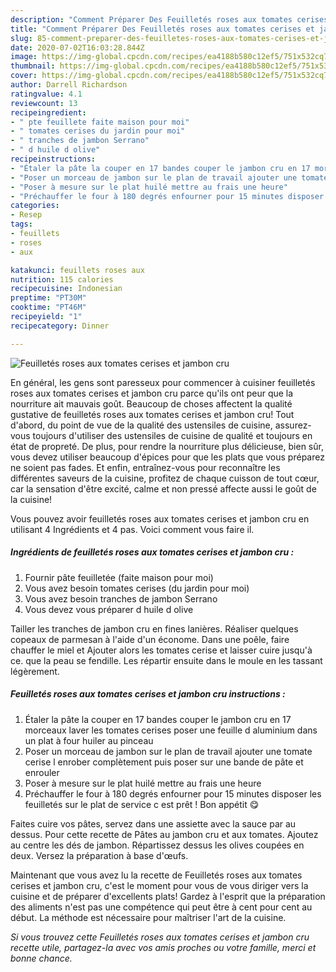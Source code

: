 ```yaml
---
description: "Comment Préparer Des Feuilletés roses aux tomates cerises et jambon cru"
title: "Comment Préparer Des Feuilletés roses aux tomates cerises et jambon cru"
slug: 85-comment-preparer-des-feuilletes-roses-aux-tomates-cerises-et-jambon-cru
date: 2020-07-02T16:03:28.844Z
image: https://img-global.cpcdn.com/recipes/ea4188b580c12ef5/751x532cq70/feuilletes-roses-aux-tomates-cerises-et-jambon-cru-photo-principale-de-la-recette.jpg
thumbnail: https://img-global.cpcdn.com/recipes/ea4188b580c12ef5/751x532cq70/feuilletes-roses-aux-tomates-cerises-et-jambon-cru-photo-principale-de-la-recette.jpg
cover: https://img-global.cpcdn.com/recipes/ea4188b580c12ef5/751x532cq70/feuilletes-roses-aux-tomates-cerises-et-jambon-cru-photo-principale-de-la-recette.jpg
author: Darrell Richardson
ratingvalue: 4.1
reviewcount: 13
recipeingredient:
- " pte feuillete faite maison pour moi"
- " tomates cerises du jardin pour moi"
- " tranches de jambon Serrano"
- " d huile d olive"
recipeinstructions:
- "Étaler la pâte la couper en 17 bandes couper le jambon cru en 17 morceaux laver les tomates cerises poser une feuille d aluminium dans un plat à four huiler au pinceau"
- "Poser un morceau de jambon sur le plan de travail ajouter une tomate cerise l enrober complètement puis poser sur une bande de pâte et enrouler"
- "Poser à mesure sur le plat huilé mettre au frais une heure"
- "Préchauffer le four à 180 degrés enfourner pour 15 minutes disposer les feuilletés sur le plat de service c est prêt ! Bon appétit 😋"
categories:
- Resep
tags:
- feuillets
- roses
- aux

katakunci: feuillets roses aux 
nutrition: 115 calories
recipecuisine: Indonesian
preptime: "PT30M"
cooktime: "PT46M"
recipeyield: "1"
recipecategory: Dinner

---
```



![Feuilletés roses aux tomates cerises et jambon cru](https://img-global.cpcdn.com/recipes/ea4188b580c12ef5/751x532cq70/feuilletes-roses-aux-tomates-cerises-et-jambon-cru-photo-principale-de-la-recette.jpg)

En général, les gens sont paresseux pour commencer à cuisiner feuilletés roses aux tomates cerises et jambon cru parce qu'ils ont peur que la nourriture ait mauvais goût. Beaucoup de choses affectent la qualité gustative de feuilletés roses aux tomates cerises et jambon cru! Tout d'abord, du point de vue de la qualité des ustensiles de cuisine, assurez-vous toujours d'utiliser des ustensiles de cuisine de qualité et toujours en état de propreté. De plus, pour rendre la nourriture plus délicieuse, bien sûr, vous devez utiliser beaucoup d'épices pour que les plats que vous préparez ne soient pas fades. Et enfin, entraînez-vous pour reconnaître les différentes saveurs de la cuisine, profitez de chaque cuisson de tout cœur, car la sensation d'être excité, calme et non pressé affecte aussi le goût de la cuisine!

<!--inarticleads1-->

Vous pouvez avoir feuilletés roses aux tomates cerises et jambon cru en utilisant 4 Ingrédients et 4 pas. Voici comment vous faire il.

##### Ingrédients de feuilletés roses aux tomates cerises et jambon cru :

1. Fournir  pâte feuilletée (faite maison pour moi)
1. Vous avez besoin  tomates cerises (du jardin pour moi)
1. Vous avez besoin  tranches de jambon Serrano
1. Vous devez vous préparer  d huile d olive


Tailler les tranches de jambon cru en fines lanières. Réaliser quelques copeaux de parmesan à l&#39;aide d&#39;un économe. Dans une poêle, faire chauffer le miel et Ajouter alors les tomates cerise et laisser cuire jusqu&#39;à ce. que la peau se fendille. Les répartir ensuite dans le moule en les tassant légèrement. 

<!--inarticleads2-->

##### Feuilletés roses aux tomates cerises et jambon cru instructions :

1. Étaler la pâte la couper en 17 bandes couper le jambon cru en 17 morceaux laver les tomates cerises poser une feuille d aluminium dans un plat à four huiler au pinceau
1. Poser un morceau de jambon sur le plan de travail ajouter une tomate cerise l enrober complètement puis poser sur une bande de pâte et enrouler
1. Poser à mesure sur le plat huilé mettre au frais une heure
1. Préchauffer le four à 180 degrés enfourner pour 15 minutes disposer les feuilletés sur le plat de service c est prêt ! Bon appétit 😋


Faites cuire vos pâtes, servez dans une assiette avec la sauce par au dessus. Pour cette recette de Pâtes au jambon cru et aux tomates. Ajoutez au centre les dés de jambon. Répartissez dessus les olives coupées en deux. Versez la préparation à base d&#39;œufs. 

<!--inarticleads1-->

<p>
Maintenant que vous avez lu la recette de Feuilletés roses aux tomates cerises et jambon cru, c'est le moment pour vous de vous diriger vers la cuisine et de préparer d'excellents plats! Gardez à l'esprit que la préparation des aliments n'est pas une compétence qui peut être à cent pour cent au début. La méthode est nécessaire pour maîtriser l'art de la cuisine.
</p>

<p>
<i>Si vous trouvez cette Feuilletés roses aux tomates cerises et jambon cru recette utile, partagez-la avec vos amis proches ou votre famille, merci et bonne chance.</i>
</p>
